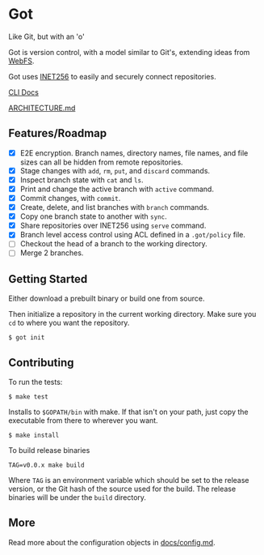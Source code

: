 # Got
Like Git, but with an 'o'

Got is version control, with a model similar to Git's, extending ideas from [WebFS](https://github.com/brendoncarroll/webfs).

Got uses [INET256](https://github.com/inet256/inet256) to easily and securely connect repositories.

[CLI Docs](./docs/cli.md)

[ARCHITECTURE.md](./ARCHITECTURE.md)

## Features/Roadmap
- [x] E2E encryption. Branch names, directory names, file names, and file sizes can all be hidden from remote repositories.
- [x] Stage changes with `add`, `rm`, `put`, and `discard` commands.
- [x] Inspect branch state with `cat` and `ls`.
- [x] Print and change the active branch with `active` command.
- [x] Commit changes, with `commit`.
- [x] Create, delete, and list branches with `branch` commands.
- [x] Copy one branch state to another with `sync`.
- [x] Share repositories over INET256 using `serve` command.
- [x] Branch level access control using ACL defined in a `.got/policy` file.
- [ ] Checkout the head of a branch to the working directory.
- [ ] Merge 2 branches.

## Getting Started
Either download a prebuilt binary or build one from source.

Then initialize a repository in the current working directory.
Make sure you `cd` to where you want the repository.
```shell
$ got init
```

## Contributing
To run the tests:
```shell
$ make test
```

Installs to `$GOPATH/bin` with make.
If that isn't on your path, just copy the executable from there to wherever you want.

```shell
$ make install
```

To build release binaries
```shell
TAG=v0.0.x make build
```
Where `TAG` is an environment variable which should be set to the release version, or the Git hash of the source used for the build.
The release binaries will be under the `build` directory.

## More
Read more about the configuration objects in [docs/config.md](./docs/config.md).

